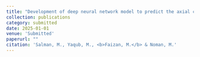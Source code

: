 ```yaml
---
title: "Development of deep neural network model to predict the axial capacity of fire damaged repaired Circular columns confined with CFRP composite"
collection: publications
category: submitted
date: 2025-01-01
venue: 'Submitted'
paperurl: ""
citation: 'Salman, M., Yaqub, M., <b>Faizan, M.</b> & Noman, M.'
---
```

